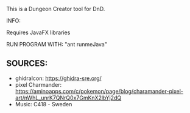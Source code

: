 This is a Dungeon Creator tool for DnD.

INFO:

Requires JavaFX libraries

RUN PROGRAM WITH:
 "ant runmeJava"

SOURCES:<br/>
-
- ghidraIcon: https://ghidra-sre.org/ <br/>
- pixel Charmander: https://aminoapps.com/c/pokemon/page/blog/charamander-pixel-art/nWhL_unrK7QNrQ0x7GmKnX2lbYj2dQ <br/>
- Music: C418 - Sweden <br/>

